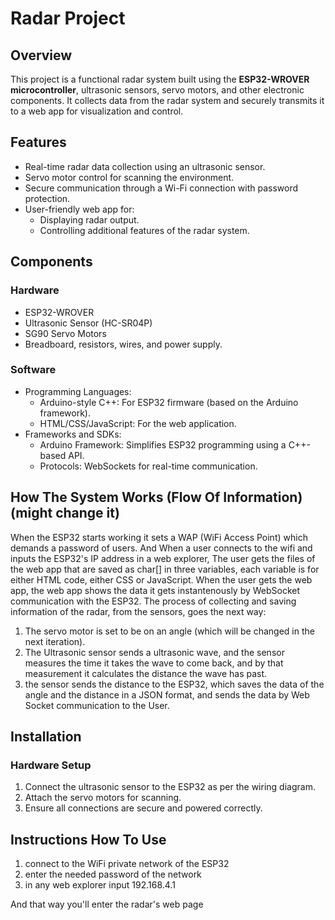 # Radar Project

## Overview
This project is a functional radar system built using the **ESP32-WROVER microcontroller**, ultrasonic sensors, servo motors, and other electronic components. It collects data from the radar system and securely transmits it to a web app for visualization and control.

## Features
- Real-time radar data collection using an ultrasonic sensor.
- Servo motor control for scanning the environment.
- Secure communication through a Wi-Fi connection with password protection.
- User-friendly web app for:
  - Displaying radar output.
  - Controlling additional features of the radar system.

## Components
### Hardware
- ESP32-WROVER
- Ultrasonic Sensor (HC-SR04P)
- SG90 Servo Motors
- Breadboard, resistors, wires, and power supply.

### Software
- Programming Languages:
  - Arduino-style C++: For ESP32 firmware (based on the Arduino framework).
  - HTML/CSS/JavaScript: For the web application.
- Frameworks and SDKs:
  - Arduino Framework: Simplifies ESP32 programming using a C++-based API.
  - Protocols: WebSockets for real-time communication.

## How The System Works (Flow Of Information) (might change it)
When the ESP32 starts working it sets a WAP (WiFi Access Point) which demands a password of users. 
And When a user connects to the wifi and inputs the ESP32's IP address in a web explorer, The user gets the files of the web app that are saved as char[] in three variables, each variable is for either HTML code, either CSS or JavaScript.
When the user gets the web app, the web app shows the data it gets instantenously by WebSocket communication with the ESP32.
The process of collecting and saving information of the radar, from the sensors, goes the next way: 
1. The servo motor is set to be on an angle (which will be changed in the next iteration).
2. The Ultrasonic sensor sends a ultrasonic wave, and the sensor measures the time it takes the wave to come back, and by that measurement it calculates the distance the wave has past.
3. the sensor sends the distance to the ESP32, which saves the data of the angle and the distance in a JSON format, and sends the data by Web Socket communication to the User.

## Installation
### Hardware Setup
1. Connect the ultrasonic sensor to the ESP32 as per the wiring diagram.
2. Attach the servo motors for scanning.
4. Ensure all connections are secure and powered correctly.

## Instructions How To Use
1. connect to the WiFi private network of the ESP32
2. enter the needed password of the network
3. in any web explorer input 192.168.4.1

And that way you'll enter the radar's web page
